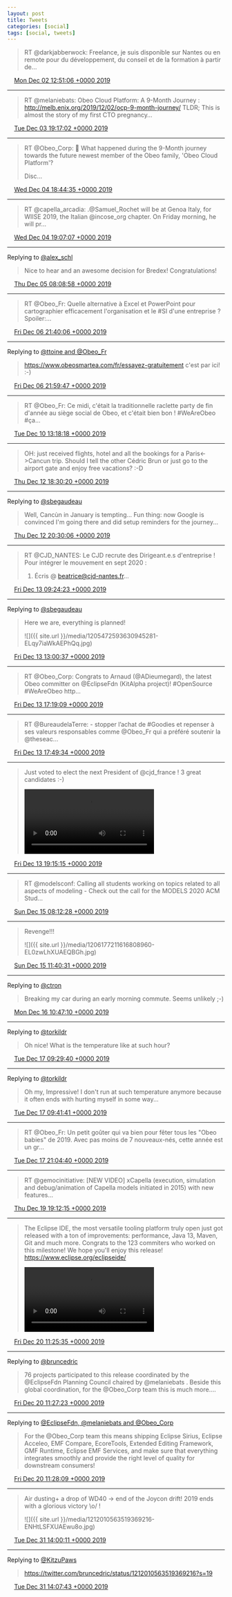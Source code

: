 ```yaml
---
layout: post
title: Tweets
categories: [social]
tags: [social, tweets]
---
```


> RT @darkjabberwock: Freelance, je suis disponible sur Nantes ou en remote pour du développement, du conseil et de la formation à partir de…

<img src="{{ site.url }}/media/tweet.ico" width="12" /> [Mon Dec 02 12:51:06 +0000 2019](https://twitter.com/bruncedric/status/1201483933084467200)

----

> RT @melaniebats: Obeo Cloud Platform: A 9-Month Journey : http://melb.enix.org/2019/12/02/ocp-9-month-journey/ 
> TLDR; This is almost the story of my first CTO pregnancy…

<img src="{{ site.url }}/media/tweet.ico" width="12" /> [Tue Dec 03 19:17:02 +0000 2019](https://twitter.com/bruncedric/status/1201943441476902920)

----

> RT @Obeo_Corp: 👶 What happened during the 9-Month journey towards the future newest member of the Obeo family, 'Obeo Cloud Platform'?
> 
> Disc…

<img src="{{ site.url }}/media/tweet.ico" width="12" /> [Wed Dec 04 18:44:35 +0000 2019](https://twitter.com/bruncedric/status/1202297663703662592)

----

> RT @capella_arcadia: .@Samuel_Rochet will be at Genoa Italy, for WIISE 2019, the Italian @incose_org chapter. On Friday morning, he will pr…

<img src="{{ site.url }}/media/tweet.ico" width="12" /> [Wed Dec 04 19:07:07 +0000 2019](https://twitter.com/bruncedric/status/1202303333484113920)

----

Replying to [@alex_schl](https://twitter.com/alex_schl/status/1202487739951853568)

> Nice to hear and an awesome decision for Bredex! Congratulations!

<img src="{{ site.url }}/media/tweet.ico" width="12" /> [Thu Dec 05 08:08:58 +0000 2019](https://twitter.com/bruncedric/status/1202500095087955968)

----

> RT @Obeo_Fr: Quelle alternative à Excel et PowerPoint pour cartographier efficacement l'organisation et le #SI d'une entreprise ? Spoiler:…

<img src="{{ site.url }}/media/tweet.ico" width="12" /> [Fri Dec 06 21:40:06 +0000 2019](https://twitter.com/bruncedric/status/1203066609180585984)

----

Replying to [@ttoine and @Obeo_Fr](https://twitter.com/ttoine/status/1203068365763469312)

> https://www.obeosmartea.com/fr/essayez-gratuitement c'est par ici! :-)

<img src="{{ site.url }}/media/tweet.ico" width="12" /> [Fri Dec 06 21:59:47 +0000 2019](https://twitter.com/bruncedric/status/1203071564419338247)

----

> RT @Obeo_Fr: Ce midi, c'était la traditionnelle raclette party de fin d'année au siège social de Obeo, et c'était bien bon !
> #WeAreObeo #ça…

<img src="{{ site.url }}/media/tweet.ico" width="12" /> [Tue Dec 10 13:18:18 +0000 2019](https://twitter.com/bruncedric/status/1204389878819098627)

----

> OH: just received flights, hotel and all the bookings for a Paris&lt;-&gt;Cancun trip. Should I tell the other Cédric Brun or just go to the airport gate and enjoy free vacations? :-D

<img src="{{ site.url }}/media/tweet.ico" width="12" /> [Thu Dec 12 18:30:20 +0000 2019](https://twitter.com/bruncedric/status/1205193181081587714)

----

Replying to [@sbegaudeau](https://twitter.com/sbegaudeau/status/1205218414651936769)

> Well, Cancùn in January is tempting... Fun thing: now Google is convinced I'm going there and did setup reminders for the journey...

<img src="{{ site.url }}/media/tweet.ico" width="12" /> [Thu Dec 12 20:30:06 +0000 2019](https://twitter.com/bruncedric/status/1205223323610820608)

----

> RT @CJD_NANTES: Le CJD recrute des Dirigeant.e.s d'entreprise !
> Pour intégrer le mouvement en sept 2020 :
> 1. Écris @ beatrice@cjd-nantes.fr…

<img src="{{ site.url }}/media/tweet.ico" width="12" /> [Fri Dec 13 09:24:23 +0000 2019](https://twitter.com/bruncedric/status/1205418177095753728)

----

Replying to [@sbegaudeau](https://twitter.com/bruncedric/status/1205223323610820608)

> Here we are, everything is planned! 
> 
> ![]({{ site.url }}/media/1205472593630945281-ELqy7iaWkAEPhQq.jpg)

<img src="{{ site.url }}/media/tweet.ico" width="12" /> [Fri Dec 13 13:00:37 +0000 2019](https://twitter.com/bruncedric/status/1205472593630945281)

----

> RT @Obeo_Corp: Congrats to Arnaud (@ADieumegard), the latest Obeo committer on @EclipseFdn (KitAlpha project)! 
> #OpenSource #WeAreObeo http…

<img src="{{ site.url }}/media/tweet.ico" width="12" /> [Fri Dec 13 17:19:09 +0000 2019](https://twitter.com/bruncedric/status/1205537657301942273)

----

> RT @BureaudelaTerre: - stopper l’achat de #Goodies et repenser à ses valeurs responsables comme @Obeo_Fr qui a préféré soutenir la @theseac…

<img src="{{ site.url }}/media/tweet.ico" width="12" /> [Fri Dec 13 17:49:34 +0000 2019](https://twitter.com/bruncedric/status/1205545310283542529)

----

> Just voted to elect the next President of @cjd_france ! 3 great candidates :-) 
> 
> <video controls><source src="media/1205566873917698049-ELsIpuqWoAYKBIS.mp4">Your browser does not support the video tag.</video>

<img src="{{ site.url }}/media/tweet.ico" width="12" /> [Fri Dec 13 19:15:15 +0000 2019](https://twitter.com/bruncedric/status/1205566873917698049)

----

> RT @modelsconf: Calling all students working on topics related to all aspects of modeling - Check out the call for the MODELS 2020 ACM Stud…

<img src="{{ site.url }}/media/tweet.ico" width="12" /> [Sun Dec 15 08:12:28 +0000 2019](https://twitter.com/bruncedric/status/1206124853935390720)

----

> Revenge!!! 
> 
> ![]({{ site.url }}/media/1206177211616808960-EL0zwLhXUAEQBGh.jpg)

<img src="{{ site.url }}/media/tweet.ico" width="12" /> [Sun Dec 15 11:40:31 +0000 2019](https://twitter.com/bruncedric/status/1206177211616808960)

----

Replying to [@ctron](https://twitter.com/ctron/status/1206499202508955649)

> Breaking my car during an early morning commute. Seems unlikely ;-)

<img src="{{ site.url }}/media/tweet.ico" width="12" /> [Mon Dec 16 10:47:10 +0000 2019](https://twitter.com/bruncedric/status/1206526172999405568)

----

Replying to [@torkildr](https://twitter.com/torkildr/status/1206863419288240128)

> Oh nice! What is the temperature like at such hour?

<img src="{{ site.url }}/media/tweet.ico" width="12" /> [Tue Dec 17 09:29:40 +0000 2019](https://twitter.com/bruncedric/status/1206869056298651649)

----

Replying to [@torkildr](https://twitter.com/torkildr/status/1206871619358134278)

> Oh my, Impressive! I don't run at such temperature anymore because it often ends with hurting myself in some way...

<img src="{{ site.url }}/media/tweet.ico" width="12" /> [Tue Dec 17 09:41:41 +0000 2019](https://twitter.com/bruncedric/status/1206872082811883520)

----

> RT @Obeo_Fr: Un petit goûter qui va bien pour fêter tous les "Obeo babies" de 2019. Avec pas moins de 7 nouveaux-nés, cette année est un gr…

<img src="{{ site.url }}/media/tweet.ico" width="12" /> [Tue Dec 17 21:04:40 +0000 2019](https://twitter.com/bruncedric/status/1207043959526178816)

----

> RT @gemocinitiative: [NEW VIDEO] xCapella (execution, simulation and debug/animation of Capella models initiated in 2015) with new features…

<img src="{{ site.url }}/media/tweet.ico" width="12" /> [Thu Dec 19 19:12:15 +0000 2019](https://twitter.com/bruncedric/status/1207740446253957125)

----

> The Eclipse IDE, the most versatile tooling platform truly open just got released with a ton of improvements:  performance, Java 13, Maven, Git and much more. 
> Congrats to the 123 commiters who worked on this milestone! We hope you'll enjoy this release! https://www.eclipse.org/eclipseide/ 
> 
> <video controls><source src="media/1207985392533811201-EMOgQ5YW4AAmfFD.mp4">Your browser does not support the video tag.</video>

<img src="{{ site.url }}/media/tweet.ico" width="12" /> [Fri Dec 20 11:25:35 +0000 2019](https://twitter.com/bruncedric/status/1207985392533811201)

----

Replying to [@bruncedric](https://twitter.com/bruncedric/status/1207985392533811201)

> 76 projects participated to this release coordinated by the @EclipseFdn Planning Council chaired by @melaniebats .  Beside this global coordination, for the @Obeo_Corp  team this is much more....

<img src="{{ site.url }}/media/tweet.ico" width="12" /> [Fri Dec 20 11:27:23 +0000 2019](https://twitter.com/bruncedric/status/1207985845359259650)

----

Replying to [@EclipseFdn, @melaniebats and @Obeo_Corp](https://twitter.com/bruncedric/status/1207985845359259650)

> For the @Obeo_Corp team this means shipping Eclipse Sirius, Eclipse Acceleo, EMF Compare, EcoreTools, Extended Editing Framework, GMF Runtime, Eclipse EMF Services, and make sure that everything integrates smoothly and provide the right level of quality for downstream consumers!

<img src="{{ site.url }}/media/tweet.ico" width="12" /> [Fri Dec 20 11:28:09 +0000 2019](https://twitter.com/bruncedric/status/1207986038523748353)

----

> Air dusting+ a drop of WD40 -&gt; end of the Joycon drift! 
> 2019 ends with a glorious victory \o/ ! 
> 
> ![]({{ site.url }}/media/1212010563519369216-ENHtLSFXUAEwu8o.jpg)

<img src="{{ site.url }}/media/tweet.ico" width="12" /> [Tue Dec 31 14:00:11 +0000 2019](https://twitter.com/bruncedric/status/1212010563519369216)

----

Replying to [@KitzuPaws](https://twitter.com/KitzuPaws/status/1211958862967975938)

> https://twitter.com/bruncedric/status/1212010563519369216?s=19

<img src="{{ site.url }}/media/tweet.ico" width="12" /> [Tue Dec 31 14:07:43 +0000 2019](https://twitter.com/bruncedric/status/1212012460372365314)